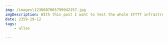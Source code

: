 ```yaml
---
img: /images\1230607065799942157.jpg
imgDescription: WIth this post I want to test the whole IFTTT infrastructure.⠀⠀⠀⠀⠀⠀⠀⠀⠀This post should appear at twitter &amp; facebook + at my private twitter account https://t.co/8CVH1aRzI5 https://t.co/5rtUINTeh1
date: 2359-19-12
tags: 
    - alles

---
```

        